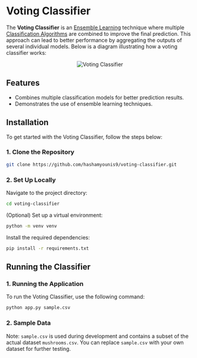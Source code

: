 
# Voting Classifier

The **Voting Classifier** is an [Ensemble Learning](https://en.wikipedia.org/wiki/Ensemble_learning) technique where multiple [Classification Algorithms](https://datascientest.com/en/classification-algorithms-definition-and-main-models) are combined to improve the final prediction. This approach can lead to better performance by aggregating the outputs of several individual models. Below is a diagram illustrating how a voting classifier works:

<p align="center">
  <img src="https://miro.medium.com/v2/resize:fit:640/format:webp/1*MX_lPIE0bcFrFytg2KAksg.png" alt="Voting Classifier" />
</p>

## Features
- Combines multiple classification models for better prediction results.
- Demonstrates the use of ensemble learning techniques.

## Installation

To get started with the Voting Classifier, follow the steps below:

### 1. Clone the Repository
```bash
git clone https://github.com/hashamyounis9/voting-classifier.git
```

### 2. Set Up Locally

Navigate to the project directory:
```bash
cd voting-classifier
```

(Optional) Set up a virtual environment:
```bash
python -m venv venv
```

Install the required dependencies:
```bash
pip install -r requirements.txt
```

## Running the Classifier

### 1. Running the Application
To run the Voting Classifier, use the following command:

```bash
python app.py sample.csv
```

### 2. Sample Data

Note: `sample.csv` is used during development and contains a subset of the actual dataset `mushrooms.csv`. You can replace `sample.csv` with your own dataset for further testing.
